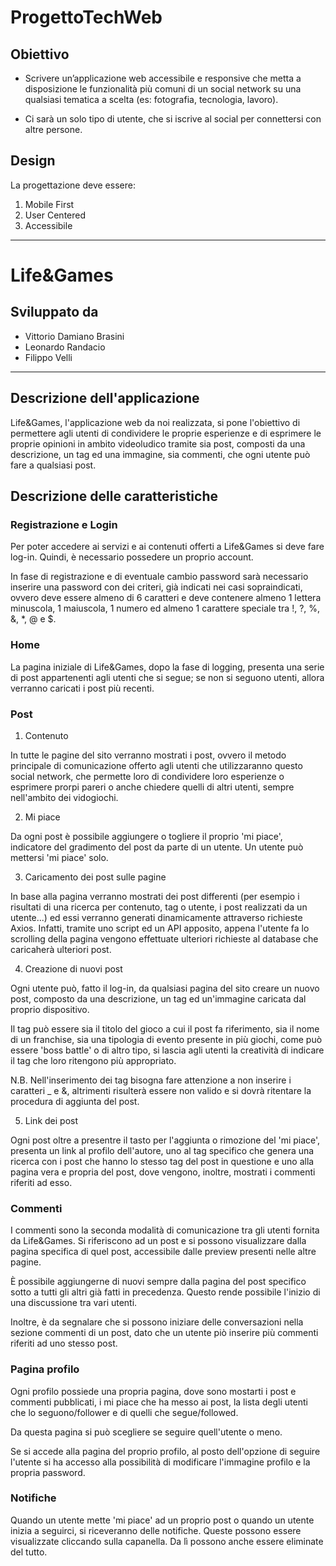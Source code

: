 # ProgettoTechWeb

## Obiettivo
- Scrivere un’applicazione web accessibile e
responsive che metta a disposizione le
funzionalità più comuni di un social network
su una qualsiasi tematica a scelta (es:
fotografia, tecnologia, lavoro).

- Ci sarà un solo tipo di utente, che si iscrive al
social per connettersi con altre persone. 

## Design
La progettazione deve essere:
1. Mobile First
2. User Centered
3. Accessibile

---

# Life&Games

## Sviluppato da
- Vittorio Damiano Brasini
- Leonardo Randacio
- Filippo Velli
---

## Descrizione dell'applicazione
Life&Games, l'applicazione web da noi realizzata, si pone l'obiettivo di permettere agli utenti di condividere le proprie esperienze e di esprimere le proprie opinioni in ambito videoludico tramite sia post, composti da una descrizione, un tag ed una immagine, sia commenti, che ogni utente può fare a qualsiasi post.

## Descrizione delle caratteristiche

### Registrazione e Login
Per poter accedere ai servizi e ai contenuti offerti a Life&Games si deve fare log-in. Quindi, è necessario possedere un proprio account.

In fase di registrazione e di eventuale cambio password sarà necessario inserire una password con dei criteri, già indicati nei casi sopraindicati, ovvero deve essere almeno di 6 caratteri e deve contenere almeno 1 lettera minuscola, 1 maiuscola, 1 numero ed almeno 1 carattere speciale tra !, ?, %, &, *, @ e $.

### Home
La pagina iniziale di Life&Games, dopo la fase di logging, presenta una serie di post appartenenti agli utenti che si segue; se non si seguono utenti, allora verranno caricati i post più recenti.

### Post
1. Contenuto

In tutte le pagine del sito verranno mostrati i post, ovvero il metodo principale di comunicazione offerto agli utenti che utilizzaranno questo social network, che permette loro di condividere loro esperienze o esprimere prorpi pareri o anche chiedere quelli di altri utenti, sempre nell'ambito dei vidogiochi.

2. Mi piace

Da ogni post è possibile aggiungere o togliere il proprio 'mi piace', indicatore del gradimento del post da parte di un utente. Un utente può mettersi 'mi piace' solo.

3. Caricamento dei post sulle pagine

In base alla pagina verranno mostrati dei post differenti (per esempio i risultati di una ricerca per contenuto, tag o utente, i post realizzati da un utente...) ed essi verranno generati dinamicamente attraverso richieste Axios. Infatti, tramite uno script ed un API apposito, appena l'utente fa lo scrolling della pagina vengono effettuate ulteriori richieste al database che caricaherà ulteriori post.

4. Creazione di nuovi post

Ogni utente può, fatto il log-in, da qualsiasi pagina del sito creare un nuovo post, composto da una descrizione, un tag ed un'immagine caricata dal proprio dispositivo.

Il tag può essere sia il titolo del gioco a cui il post fa riferimento, sia il nome di un franchise, sia una tipologia di evento presente in più giochi, come può essere 'boss battle' o di altro tipo, si lascia agli utenti la creatività di indicare il tag che loro ritengono più appropriato.

N.B. Nell'inserimento dei tag bisogna fare attenzione a non inserire i caratteri _ e &, altrimenti risulterà essere non valido e si dovrà ritentare la procedura di aggiunta del post.

5. Link dei post


Ogni post oltre a presentre il tasto per l'aggiunta o rimozione del 'mi piace', presenta un link al profilo dell'autore, uno al tag specifico che genera una ricerca con i post che hanno lo stesso tag del post in questione e uno alla pagina vera e propria del post, dove vengono, inoltre, mostrati i commenti riferiti ad esso.

### Commenti
I commenti sono la seconda modalità di comunicazione tra gli utenti fornita da Life&Games. Si riferiscono ad un post e si possono visualizzare dalla pagina specifica di quel post, accessibile dalle preview presenti nelle altre pagine.

È possibile aggiungerne di nuovi sempre dalla pagina del post specifico sotto a tutti gli altri già fatti in precedenza. Questo rende possibile l'inizio di una discussione tra vari utenti.

Inoltre, è da segnalare che si possono iniziare delle conversazioni nella sezione commenti di un post, dato che un utente piò inserire più commenti riferiti ad uno stesso post.

### Pagina profilo
Ogni profilo possiede una propria pagina, dove sono mostarti i post e commenti pubblicati, i mi piace che ha messo ai post, la lista degli utenti che lo seguono/follower e di quelli che segue/followed.

Da questa pagina si può scegliere se seguire quell'utente o meno.

Se si accede alla pagina del proprio profilo, al posto dell'opzione di seguire l'utente si ha accesso alla possibilità di modificare l'immagine profilo e la propria password.

### Notifiche
Quando un utente mette 'mi piace' ad un proprio post o quando un utente inizia a seguirci, si riceveranno delle notifiche. Queste possono essere visualizzate cliccando sulla capanella. Da lì possono anche essere eliminate del tutto.

###